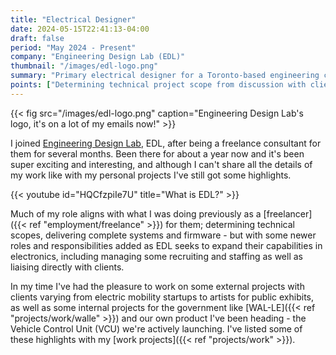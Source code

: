 ```yaml
---
title: "Electrical Designer"
date: 2024-05-15T22:41:13-04:00
draft: false
period: "May 2024 - Present"
company: "Engineering Design Lab (EDL)"
thumbnail: "/images/edl-logo.png"
summary: "Primary electrical designer for a Toronto-based engineering consulting firm"
points: ["Determining technical project scope from discussion with clients.", "Design and assembly of custom circuits to meet client needs.", "Filtered, interviewed, and selected staff for electronics team.", "Managing multiple project resources and timelines."]
---
```


{{< fig src="/images/edl-logo.png" caption="Engineering Design Lab's logo, it's on a lot of my emails now!" >}}

I joined [Engineering Design Lab](https://www.engdesignlab.com/), EDL, after being a freelance consultant for them for several months. Been there for about a year now and it's been super exciting and interesting, and although I can't share all the details of my work like with my personal projects I've still got some highlights.

{{< youtube id="HQCfzpiIe7U" title="What is EDL?" >}}

Much of my role aligns with what I was doing previously as a [freelancer]({{< ref "employment/freelance" >}}) for them; determining technical scopes, delivering complete systems and firmware - but with some newer roles and responsibilities added as EDL seeks to expand their capabilities in electronics, including managing some recruiting and staffing as well as liaising directly with clients.

In my time I've had the pleasure to work on some external projects with clients varying from electric mobility startups to artists for public exhibits, as well as some internal projects for the government like [WAL-LE]({{< ref "projects/work/walle" >}}) and our own product I've been heading - the Vehicle Control Unit (VCU) we're actively launching. I've listed some of these highlights with my [work projects]({{< ref "projects/work" >}}).
